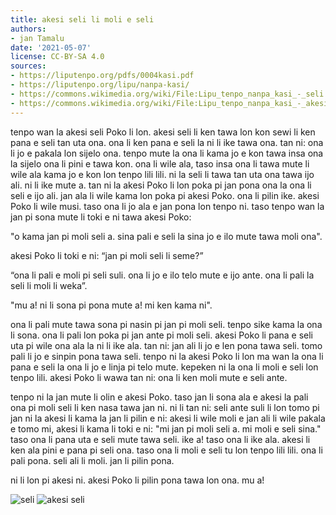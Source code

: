 ```yaml
---
title: akesi seli li moli e seli
authors:
- jan Tamalu
date: '2021-05-07'
license: CC-BY-SA 4.0
sources:
- https://liputenpo.org/pdfs/0004kasi.pdf
- https://liputenpo.org/lipu/nanpa-kasi/
- https://commons.wikimedia.org/wiki/File:Lipu_tenpo_nanpa_kasi_-_seli.png
- https://commons.wikimedia.org/wiki/File:Lipu_tenpo_nanpa_kasi_-_akesi_seli.png
---
```


tenpo wan la akesi seli Poko li lon. akesi seli li ken tawa lon kon sewi li ken pana e seli tan uta ona. ona li ken pana e seli la ni li ike tawa ona. tan ni: ona li jo e pakala lon sijelo ona. tenpo mute la ona li kama jo e kon tawa insa ona la sijelo ona li pini e tawa kon. ona li wile ala, taso insa ona li tawa mute li wile ala kama jo e kon lon tenpo lili lili. ni la seli li tawa tan uta ona tawa ijo ali. ni li ike mute a. tan ni la akesi Poko li lon poka pi jan pona ona la ona li seli e ijo ali. jan ala li wile kama lon poka pi akesi Poko. ona li pilin ike. akesi Poko li wile musi. taso ona li jo ala e jan pona lon tenpo ni. taso tenpo wan la jan pi sona mute li toki e ni tawa akesi Poko:

"o kama jan pi moli seli a. sina pali e seli la sina jo e ilo mute tawa moli ona".

akesi Poko li toki e ni: “jan pi moli seli li seme?”

“ona li pali e moli pi seli suli. ona li jo e ilo telo mute e ijo ante. ona li pali la seli li moli li weka”.

"mu a! ni li sona pi pona mute a! mi ken kama ni".

ona li pali mute tawa sona pi nasin pi jan pi moli seli. tenpo sike kama la ona li sona. ona li pali lon poka pi jan ante pi moli seli. akesi Poko li pana e seli uta pi wile ona ala la ni li ike ala. tan ni: jan ali li jo e len pona tawa seli. tomo pali li jo e sinpin pona tawa seli. tenpo ni la akesi Poko li lon ma wan la ona li pana e seli la ona li jo e linja pi telo mute. kepeken ni la ona li moli e seli lon tenpo lili. akesi Poko li wawa tan ni: ona li ken moli mute e seli ante.

tenpo ni la jan mute li olin e akesi Poko. taso jan li sona ala e akesi la pali ona pi moli seli li ken nasa tawa jan ni. ni li tan ni: seli ante suli li lon tomo pi jan ni la akesi li kama la jan li pilin e ni: akesi li wile moli e jan ali li wile pakala e tomo mi, akesi li kama li toki e ni: "mi jan pi moli seli a. mi moli e seli sina." taso ona li pana uta e seli mute tawa seli. ike a! taso ona li ike ala. akesi li ken ala pini e pana pi seli ona. taso ona li moli e seli tu lon tenpo lili lili. ona li pali pona. seli ali li moli. jan li pilin pona.

ni li lon pi akesi ni. akesi Poko li pilin pona tawa lon ona. mu a!

![seli](https://upload.wikimedia.org/wikipedia/commons/1/15/Lipu_tenpo_nanpa_kasi_-_seli.png)
![akesi seli](https://upload.wikimedia.org/wikipedia/commons/3/3e/Lipu_tenpo_nanpa_kasi_-_akesi_seli.png)